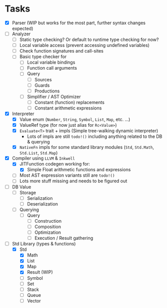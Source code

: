 # Tasks

- [x] Parser (WIP but works for the most part, further syntax changes expected)
- [ ] Analyzer
  - [ ] Static type checking? Or default to runtime type checking for now?
  - [ ] Local variable access (prevent accessing undefined variables)
  - [ ] Check function signatures and call-sites
  - [ ] Basic type checker for
    - [ ] Local variable bindings
    - [ ] Function call arguments
    - [ ] Query
      - [ ] Sources
      - [ ] Guards
      - [ ] Productions
    - [ ] Simplifier / AST Optimizer
      - [ ] Constant (function) replacements
      - [ ] Constant arithmetic expressions
- [x] Interpreter
  - [x] Value enum (`Number`, `String`, `Symbol`, `List`, `Map`, etc. ...)
  - [x] ValueRef type (for now just alias for `Rc<Value>`)
  - [x] `Evaluate<T>` trait + impls (Simple tree-walking dynamic interpreter)
    - Lots of impls are still `todo!()` including anything related to the DB & querying
  - [x] `NativeFn` impls for some standard library modules (`Std`, `Std.Math`, `Std.List`, `Std.Map`)
- [x] Compiler using `LLVM` & `Inkwell`
  - [x] JITFunction codegen working for:
    - [x] Simple Float arithmetic functions and expressions
  - [ ] Most AST expression variants still are `todo!()`
  - [ ] Lots more stuff missing and needs to be figured out
- [ ] DB Value
  - [ ] Storage
    - [ ] Serialization
    - [ ] Deserialization
  - [ ] Querying
    - [ ] Query
      - [ ] Construction
      - [ ] Composition
      - [ ] Optimization
      - [ ] Execution / Result gathering
- [ ] Std Library (types & functions)
  - [x] Std
    - [x] Math
    - [x] List
    - [x] Map
    - [x] Result (WIP)
    - [ ] Symbol
    - [ ] Set
    - [ ] Stack
    - [ ] Queue
    - [ ] Vector
